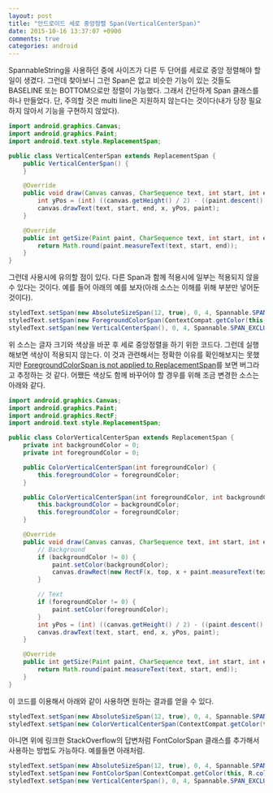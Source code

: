 ```yaml
---
layout: post
title: "안드로이드 세로 중앙정렬 Span(VerticalCenterSpan)"
date: 2015-10-16 13:37:07 +0900
comments: true
categories: android
---
```


SpannableString을 사용하던 중에 사이즈가 다른 두 단어를 세로로 중앙 정렬해야 할 일이 생겼다. 그런데 찾아보니 그런 Span은 없고 비슷한 기능이 있는 것들도 BASELINE 또는 BOTTOM으로만 정렬이 가능했다. 그래서 간단하게 Span 클래스를 하나 만들었다. 단, 주의할 것은 multi line은 지원하지 않는다는 것이다(내가 당장 필요하지 않아서 기능을 구현하지 않았다).

```java VerticalCenterSpan.java  
import android.graphics.Canvas;
import android.graphics.Paint;
import android.text.style.ReplacementSpan;

public class VerticalCenterSpan extends ReplacementSpan {
	public VerticalCenterSpan() {
	}

	@Override
	public void draw(Canvas canvas, CharSequence text, int start, int end, float x, int top, int y, int bottom, Paint paint) {
		int yPos = (int) ((canvas.getHeight() / 2) - ((paint.descent() + paint.ascent()) / 2));
		canvas.drawText(text, start, end, x, yPos, paint);
	}

	@Override
	public int getSize(Paint paint, CharSequence text, int start, int end, Paint.FontMetricsInt fm) {
		return Math.round(paint.measureText(text, start, end));
	}
}

```

그런데 사용시에 유의할 점이 있다. 다른 Span과 함께 적용시에 일부는 적용되지 않을 수 있다는 것이다. 예를 들어 아래의 예를 보자(아래 소스는 이해를 위해 부분만 넣어둔 것이다).

```java
styledText.setSpan(new AbsoluteSizeSpan(12, true), 0, 4, Spannable.SPAN_EXCLUSIVE_EXCLUSIVE);
styledText.setSpan(new ForegroundColorSpan(ContextCompat.getColor(this, R.color.newColor)), 0, 4, Spannable.SPAN_EXCLUSIVE_EXCLUSIVE);
styledText.setSpan(new VerticalCenterSpan(), 0, 4, Spannable.SPAN_EXCLUSIVE_EXCLUSIVE);
```

위 소스는 글자 크기와 색상을 바꾼 후 세로 중앙정렬을 하기 위한 코드다. 그런데 실행해보면 색상이 적용되지 않는다. 이 것과 관련해서는 정확한 이유를 확인해보지는 못했지만 [ForegroundColorSpan is not applied to ReplacementSpan](http://stackoverflow.com/a/28329166)를 보면 버그라고 추정하는 것 같다. 어쨌든 색상도 함께 바꾸어야 할 경우를 위해 조금 변경한 소스는 아래와 같다.

```java ColorVerticalCenterSpan.java
import android.graphics.Canvas;
import android.graphics.Paint;
import android.graphics.RectF;
import android.text.style.ReplacementSpan;

public class ColorVerticalCenterSpan extends ReplacementSpan {
	private int backgroundColor = 0;
	private int foregroundColor = 0;

	public ColorVerticalCenterSpan(int foregroundColor) {
		this.foregroundColor = foregroundColor;
	}

	public ColorVerticalCenterSpan(int foregroundColor, int backgroundColor) {
		this.backgroundColor = backgroundColor;
		this.foregroundColor = foregroundColor;
	}

	@Override
	public void draw(Canvas canvas, CharSequence text, int start, int end, float x, int top, int y, int bottom, Paint paint) {
		// Background
		if (backgroundColor != 0) {
			paint.setColor(backgroundColor);
			canvas.drawRect(new RectF(x, top, x + paint.measureText(text, start, end), bottom), paint);
		}

		// Text
		if (foregroundColor != 0) {
			paint.setColor(foregroundColor);
		}
		int yPos = (int) ((canvas.getHeight() / 2) - ((paint.descent() + paint.ascent()) / 2));
		canvas.drawText(text, start, end, x, yPos, paint);
	}

	@Override
	public int getSize(Paint paint, CharSequence text, int start, int end, Paint.FontMetricsInt fm) {
		return Math.round(paint.measureText(text, start, end));
	}
}
```

이 코드를 이용해서 아래와 같이 사용하면 원하는 결과를 얻을 수 있다.

```java
styledText.setSpan(new AbsoluteSizeSpan(12, true), 0, 4, Spannable.SPAN_EXCLUSIVE_EXCLUSIVE);
styledText.setSpan(new ColorVerticalCenterSpan(ContextCompat.getColor(this, R.color.newColor)), 0, 4, Spannable.SPAN_EXCLUSIVE_EXCLUSIVE);
```

아니면 위에 링크한 StackOverflow의 답변처럼 FontColorSpan 클래스를 추가해서 사용하는 방법도 가능하다. 예를들면 아래처럼.

```java
styledText.setSpan(new AbsoluteSizeSpan(12, true), 0, 4, Spannable.SPAN_EXCLUSIVE_EXCLUSIVE);
styledText.setSpan(new FontColorSpan(ContextCompat.getColor(this, R.color.newColor)), 0, 4, Spannable.SPAN_EXCLUSIVE_EXCLUSIVE);
styledText.setSpan(new VerticalCenterSpan(), 0, 4, Spannable.SPAN_EXCLUSIVE_EXCLUSIVE);
```
